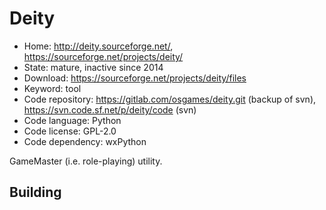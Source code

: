 # Deity

- Home: http://deity.sourceforge.net/, https://sourceforge.net/projects/deity/
- State: mature, inactive since 2014
- Download: https://sourceforge.net/projects/deity/files
- Keyword: tool
- Code repository: https://gitlab.com/osgames/deity.git (backup of svn), https://svn.code.sf.net/p/deity/code (svn)
- Code language: Python
- Code license: GPL-2.0
- Code dependency: wxPython

GameMaster (i.e. role-playing) utility.

## Building
